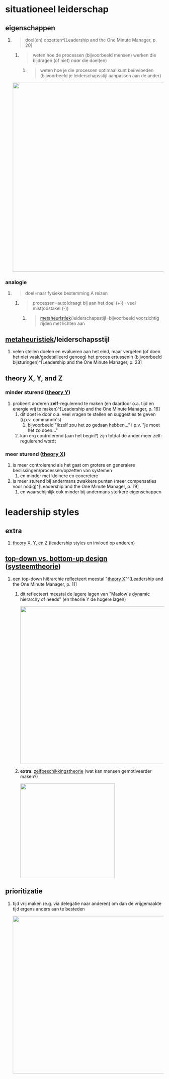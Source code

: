 #  situationeel leiderschap
## eigenschappen
1. >doel(en) opzetten^[Leadership and the One Minute Manager, p. 20]
	1. > weten hoe de processen (bijvoorbeeld mensen) werken die bijdragen (of niet) *naar* die doel(en)
		1. > weten hoe je die processen optimaal kunt beïnvloeden (bijvoorbeeld je leiderschapsstijl aanpassen aan de ander)

	<img src="https://upload.wikimedia.org/wikipedia/commons/8/8b/Practopoietic_cycle_of_causation.gif" width="600" />

### analogie
1. >doel=naar fysieke bestemming A reizen
	1. >processen=auto(draagt bij aan het doel (+)) · veel mist(obstakel (-))
		1. >[metaheuristiek](https://en.wikipedia.org/wiki/Metaheuristic)/leiderschapsstijl=bijvoorbeeld voorzichtig rijden met lichten aan

## [metaheuristiek](https://en.wikipedia.org/wiki/Metaheuristic)/leiderschapsstijl
1. velen stellen doelen en evalueren aan het eind, maar vergeten (of doen het niet vaak/gedetailleerd genoeg) het proces ertussenin (bijvoorbeeld bijsturingen)^[Leadership and the One Minute Manager, p. 23]

## theory X, Y, and Z
### minder sturend ([theory Y](https://nl.wikipedia.org/wiki/Theorie_X_en_theorie_Y))
1. probeert anderen **zelf**-regulerend te maken (en daardoor o.a. tijd en energie vrij te maken)^[Leadership and the One Minute Manager, p. 16]
	1. dit doet ie door o.a. veel vragen te stellen en suggesties te geven (i.p.v. commando's)
		1. bijvoorbeeld "ikzelf zou het zo gedaan hebben..." i.p.v. "je moet het zo doen..."
	2. kan erg controlerend (aan het begin?) zijn totdat de ander meer zelf-regulerend wordt

### meer sturend ([theory X](https://nl.wikipedia.org/wiki/Theorie_X_en_theorie_Y))
1. is meer controlerend als het gaat om grotere en generalere beslissingen/processen/opzetten van systemen
	1. en minder met kleinere en concretere
2. is meer sturend bij andermans zwakkere punten (meer compensaties voor nodig)^[Leadership and the One Minute Manager, p. 19]
	1. en waarschijnlijk ook minder bij andermans sterkere eigenschappen

# leadership styles
## extra
1. [theory X, Y, en Z](https://nl.wikipedia.org/wiki/Theorie_X_en_theorie_Y) (leadership styles en invloed op anderen)

## [top-down vs. bottom-up design](https://nl.wikipedia.org/wiki/Top-downdesign_en_bottom-updesign) ([systeemtheorie](https://nl.wikipedia.org/wiki/Systeemtheorie))
1. een top-down hiërarchie reflecteert meestal "[theory X](https://nl.wikipedia.org/wiki/Theorie_X_en_theorie_Y#Theorie_X)"^[Leadership and the One Minute Manager, p. 11]
	1. dit reflecteert meestal de lagere lagen van "Maslow's dynamic hierarchy of needs" (en theorie Y de hogere lagen)

		<img src="https://upload.wikimedia.org/wikipedia/commons/a/ad/Expanded_Maslow%27s_Needs.webp" width="500" />
	2. **extra**: [zelfbeschikkingstheorie](https://nl.wikipedia.org/wiki/Zelfbeschikkingstheorie) (wat kan mensen gemotiveerder maken?)

		<img src="https://upload.wikimedia.org/wikipedia/commons/a/a4/Zelfdeterminatietheorie.png" width="300" />

## prioritizatie
1. tijd vrij maken (e.g. via delegatie naar anderen) om dan de vrijgemaakte tijd ergens anders aan te besteden

	<img src="https://www.artra.nl/wp-content/uploads/2020/10/coveys-time-management-matrix.jpg" width="500" />